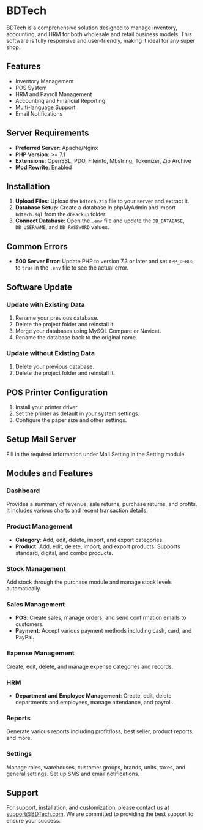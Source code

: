 # BDTech

BDTech is a comprehensive solution designed to manage inventory, accounting, and HRM for both wholesale and retail business models. This software is fully responsive and user-friendly, making it ideal for any super shop.

## Features

- Inventory Management
- POS System
- HRM and Payroll Management
- Accounting and Financial Reporting
- Multi-language Support
- Email Notifications

## Server Requirements

- **Preferred Server**: Apache/Nginx
- **PHP Version**: >= 7.1
- **Extensions**: OpenSSL, PDO, Fileinfo, Mbstring, Tokenizer, Zip Archive
- **Mod Rewrite**: Enabled

## Installation

1. **Upload Files**: Upload the `bdtech.zip` file to your server and extract it.
2. **Database Setup**: Create a database in phpMyAdmin and import `bdtech.sql` from the `dbBackup` folder.
3. **Connect Database**: Open the `.env` file and update the `DB_DATABASE`, `DB_USERNAME`, and `DB_PASSWORD` values.


## Common Errors

- **500 Server Error**: Update PHP to version 7.3 or later and set `APP_DEBUG` to `true` in the `.env` file to see the actual error.

## Software Update

### Update with Existing Data

1. Rename your previous database.
2. Delete the project folder and reinstall it.
3. Merge your databases using MySQL Compare or Navicat.
4. Rename the database back to the original name.

### Update without Existing Data

1. Delete your previous database.
2. Delete the project folder and reinstall it.

## POS Printer Configuration

1. Install your printer driver.
2. Set the printer as default in your system settings.
3. Configure the paper size and other settings.

## Setup Mail Server

Fill in the required information under Mail Setting in the Setting module.

## Modules and Features

### Dashboard

Provides a summary of revenue, sale returns, purchase returns, and profits. It includes various charts and recent transaction details.

### Product Management

- **Category**: Add, edit, delete, import, and export categories.
- **Product**: Add, edit, delete, import, and export products. Supports standard, digital, and combo products.

### Stock Management

Add stock through the purchase module and manage stock levels automatically.

### Sales Management

- **POS**: Create sales, manage orders, and send confirmation emails to customers.
- **Payment**: Accept various payment methods including cash, card, and PayPal.

### Expense Management

Create, edit, delete, and manage expense categories and records.

### HRM

- **Department and Employee Management**: Create, edit, delete departments and employees, manage attendance, and payroll.

### Reports

Generate various reports including profit/loss, best seller, product reports, and more.

### Settings

Manage roles, warehouses, customer groups, brands, units, taxes, and general settings. Set up SMS and email notifications.

## Support

For support, installation, and customization, please contact us at [support@BDTech.com](mailto:support@bdtech.com). We are committed to providing the best support to ensure your success.
